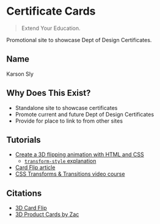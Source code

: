 # Certificate Cards

> Extend Your Education.

Promotional site to showcase Dept of Design Certificates.

## Name

Karson Sly

## Why Does This Exist?

- Standalone site to showcase certificates
- Promote current and future Dept of Design Certificates
- Provide for place to link to from other sites

## Tutorials

- [Create a 3D flipping animation with HTML and CSS](https://www.youtube.com/watch?v=FeJEEE3zc4U)
  - [`transform-style` explanation](https://www.kevinpowell.co/article/transform-style/)
- [Card Flip article](https://3dtransforms.desandro.com/card-flip)
- [CSS Transforms & Transitions video course](https://www.linkedin.com/learning/css-transforms-and-transitions)

## Citations

- [3D Card Flip](https://codepen.io/desandro/pen/LmWoWe)
- [3D Product Cards by Zac](https://codepen.io/zremboldt/pen/ZvQjOG)
